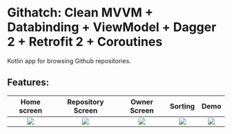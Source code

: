 # Githatch: Clean MVVM + Databinding + ViewModel + Dagger 2 + Retrofit 2 + Coroutines
Kotlin app for browsing Github repositories.


**Features:**
  -   
Home screen              |  Repository Screen      | Owner Screen                | Sorting                   | Demo
:-------------------------:|:-------------------------:|:-------------------------:|:-------------------------:|:-------------------------:
![](https://imgur.com/O7GBPQJ.jpg)  |  ![](https://imgur.com/Xvh1RJd.jpg) | ![](https://imgur.com/t0ncEK2.jpg)| ![](https://imgur.com/hFXpOCG.jpg) | ![](https://imgur.com/HLN9X1E.gif)
